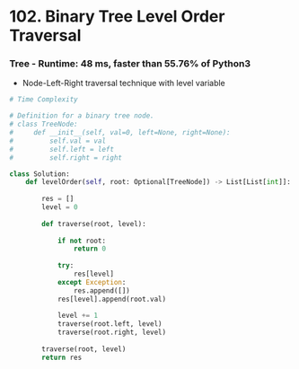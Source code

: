 # 102. Binary Tree Level Order Traversal

### Tree - Runtime: 48 ms, faster than 55.76% of Python3

- Node-Left-Right traversal technique with level variable

```py
# Time Complexity 

# Definition for a binary tree node.
# class TreeNode:
#     def __init__(self, val=0, left=None, right=None):
#         self.val = val
#         self.left = left
#         self.right = right

class Solution:
    def levelOrder(self, root: Optional[TreeNode]) -> List[List[int]]:
        
        res = []
        level = 0
        
        def traverse(root, level):
            
            if not root:
                return 0
            
            try:
                res[level]
            except Exception:
                res.append([])
            res[level].append(root.val)
            
            level += 1
            traverse(root.left, level)
            traverse(root.right, level)
            
        traverse(root, level)
        return res
```

